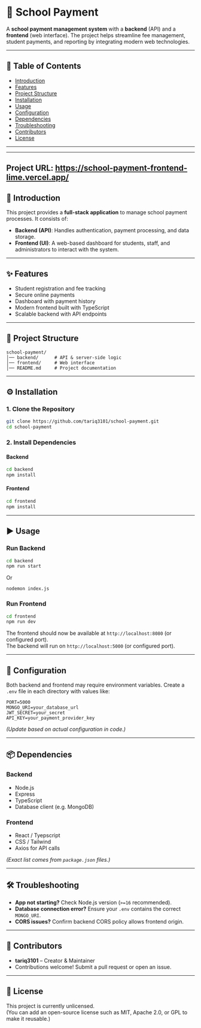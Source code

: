 # 📘 School Payment

A **school payment management system** with a **backend** (API) and a **frontend** (web interface). The project helps streamline fee management, student payments, and reporting by integrating modern web technologies.

---

## 📑 Table of Contents
- [Introduction](#-introduction)
- [Features](#-features)
- [Project Structure](#-project-structure)
- [Installation](#-installation)
- [Usage](#-usage)
- [Configuration](#-configuration)
- [Dependencies](#-dependencies)
- [Troubleshooting](#-troubleshooting)
- [Contributors](#-contributors)
- [License](#-license)

---

---
Project URL: https://school-payment-frontend-lime.vercel.app/
---

## 🚀 Introduction
This project provides a **full-stack application** to manage school payment processes. It consists of:
- **Backend (API)**: Handles authentication, payment processing, and data storage.
- **Frontend (UI)**: A web-based dashboard for students, staff, and administrators to interact with the system.

---

## ✨ Features
- Student registration and fee tracking
- Secure online payments
- Dashboard with payment history
- Modern frontend built with TypeScript
- Scalable backend with API endpoints

---

## 📂 Project Structure
```
school-payment/
│── backend/      # API & server-side logic
│── frontend/     # Web interface
│── README.md     # Project documentation
```

---

## ⚙️ Installation

### 1. Clone the Repository
```bash
git clone https://github.com/tariq3101/school-payment.git
cd school-payment
```

### 2. Install Dependencies

#### Backend
```bash
cd backend
npm install
```

#### Frontend
```bash
cd frontend
npm install
```

---

## ▶️ Usage

### Run Backend
```bash
cd backend
npm run start
```
Or
```
nodemon index.js
```

### Run Frontend
```bash
cd frontend
npm run dev
```

The frontend should now be available at `http://localhost:8080` (or configured port).  
The backend will run on `http://localhost:5000` (or configured port).

---

## 🔧 Configuration
Both backend and frontend may require environment variables. Create a `.env` file in each directory with values like:

```
PORT=5000
MONGO_URI=your_database_url
JWT_SECRET=your_secret
API_KEY=your_payment_provider_key
```

*(Update based on actual configuration in code.)*

---

## 📦 Dependencies

### Backend
- Node.js
- Express
- TypeScript
- Database client (e.g. MongoDB)

### Frontend
- React / Tyepscript
- CSS / Tailwind 
- Axios for API calls

*(Exact list comes from `package.json` files.)*

---

## 🛠 Troubleshooting
- **App not starting?** Check Node.js version (`>=16` recommended).
- **Database connection error?** Ensure your `.env` contains the correct `MONGO_URI`.
- **CORS issues?** Confirm backend CORS policy allows frontend origin.

---

## 👥 Contributors
- **tariq3101** – Creator & Maintainer  
- Contributions welcome! Submit a pull request or open an issue.

---

## 📜 License
This project is currently unlicensed.  
(You can add an open-source license such as MIT, Apache 2.0, or GPL to make it reusable.)
